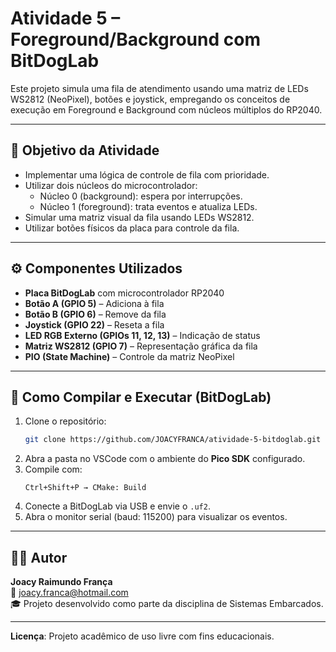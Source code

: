 # Atividade 5 – Foreground/Background com BitDogLab

Este projeto simula uma fila de atendimento usando uma matriz de LEDs WS2812 (NeoPixel), botões e joystick, empregando os conceitos de execução em Foreground e Background com núcleos múltiplos do RP2040.

---

## 🎯 Objetivo da Atividade

- Implementar uma lógica de controle de fila com prioridade.
- Utilizar dois núcleos do microcontrolador:
  - Núcleo 0 (background): espera por interrupções.
  - Núcleo 1 (foreground): trata eventos e atualiza LEDs.
- Simular uma matriz visual da fila usando LEDs WS2812.
- Utilizar botões físicos da placa para controle da fila.

---

## ⚙️ Componentes Utilizados

- **Placa BitDogLab** com microcontrolador RP2040
- **Botão A (GPIO 5)** – Adiciona à fila
- **Botão B (GPIO 6)** – Remove da fila
- **Joystick (GPIO 22)** – Reseta a fila
- **LED RGB Externo (GPIOs 11, 12, 13)** – Indicação de status
- **Matriz WS2812 (GPIO 7)** – Representação gráfica da fila
- **PIO (State Machine)** – Controle da matriz NeoPixel

---

## 🔧 Como Compilar e Executar (BitDogLab)

1. Clone o repositório:
   ```bash
   git clone https://github.com/JOACYFRANCA/atividade-5-bitdoglab.git
   ```
2. Abra a pasta no VSCode com o ambiente do **Pico SDK** configurado.
3. Compile com:
   ```
   Ctrl+Shift+P → CMake: Build
   ```
4. Conecte a BitDogLab via USB e envie o `.uf2`.
5. Abra o monitor serial (baud: 115200) para visualizar os eventos.

---

## 👨‍💻 Autor

**Joacy Raimundo França**  
📧 joacy.franca@hotmail.com  
🎓 Projeto desenvolvido como parte da disciplina de Sistemas Embarcados.

---

**Licença**: Projeto acadêmico de uso livre com fins educacionais.